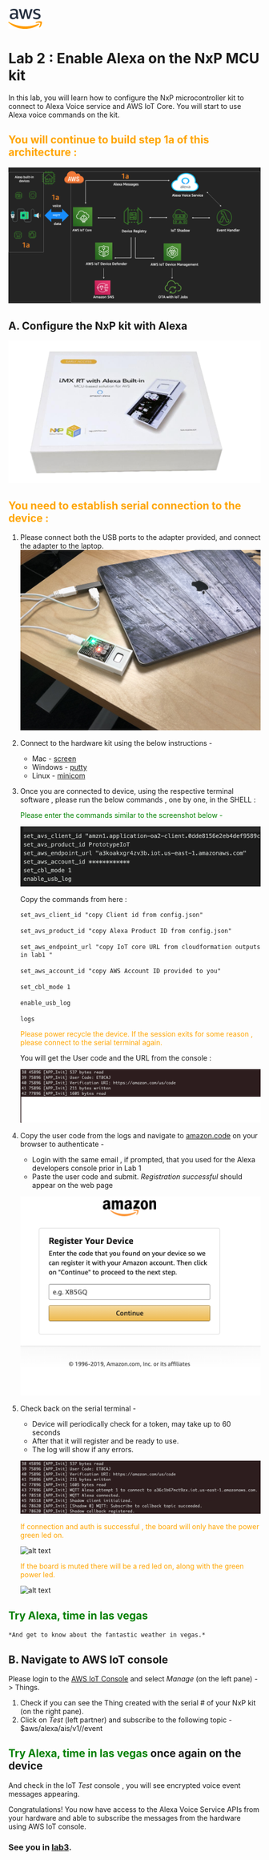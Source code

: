 ![alt text](../images/aws_logo.png)

# Lab 2 : Enable Alexa on the NxP MCU kit

In this lab, you will learn how to configure the NxP microcontroller kit to connect to Alexa Voice service and AWS IoT Core. You will start to use Alexa voice commands on the kit. 

## <span style="color:orange"> You will continue to build step 1a of this architecture :</span>
![alt text](../images/arch-1a.png)

## A.  Configure the NxP kit with Alexa
![alt text](../images/nxp-kit.png)

## <span style="color:orange"> You need to establish serial connection to the device : </span>

1. Please connect both the USB ports to the adapter provided, and connect the adapter to the laptop. 
    ![alt text](../images/laptop.jpg) 


2. Connect to the hardware kit using the below instructions - 
    -   Mac -  [screen](./serial.md)
    -   Windows - [putty](./serial.md)
    -   Linux -  [minicom](./serial.md)


2. Once you are connected to device, using the respective terminal software , please run the below commands , one by one, in the SHELL : 

    <span style="color:green">Please enter the commands similar to the screenshot below - </span>

    ![alt text](../images/serial.png) 

    Copy the commands from here : 

    ```
    set_avs_client_id "copy Client id from config.json"

    set_avs_product_id "copy Alexa Product ID from config.json"

    set_aws_endpoint_url "copy IoT core URL from cloudformation outputs in lab1 "

    set_aws_account_id "copy AWS Account ID provided to you"

    set_cbl_mode 1

    enable_usb_log

    logs
    ```

    <span style="color:orange">Please power recycle the device. If the session exits for some reason , please connect to the serial terminal again.</span>

    You will get the User code and the URL from the console : 

    ![alt text](../images/reg1.png) 

4.  Copy the user code from the logs and navigate to [amazon.code](https://amazon.com/us/code) on your browser to authenticate - 

    - Login with the same email , if prompted, that you used for the Alexa developers console prior in Lab 1
    - Paste the user code and submit. *Registration successful* should appear on the web page 

    ![alt text](../images/lwa.png) 

6. Check back on the serial terminal - 
    - Device will periodically check for a token, may take up to 60 seconds
    - After that it will register and be ready to use.
    - The log will show if any errors. 

    ![alt text](../images/reg2.png) 



    <span style="color:orange"> If connection and auth is successful , the board will only have the power green led on.
    
    ![alt text](../images/board1.png) 

    <span style="color:orange">If the board is muted there will be a red led on, along with the green power led. 
    </span>

    ![alt text](../images/board1.png) 

## <span style="color:green"> Try Alexa, time in las vegas </span>

    *And get to know about the fantastic weather in vegas.*

## B.  Navigate to AWS IoT console 

Please login to the [AWS IoT Console](https://console.aws.amazon.com/iot/) and select *Manage* (on the left pane) -> Things. 

1. Check if you can see the Thing created with the serial # of your NxP kit (on the right pane). 
2. Click on *Test* (left partner) and subscribe to the following topic - $aws/alexa/ais/v1/<clientId>/event 

## <span style="color:green"> Try Alexa, time in las vegas </span> once again on the device 

And check in the IoT *Test* console  , you will see encrypted voice event messages appearing. 

Congratulations! You now have access to the Alexa Voice Service APIs from your hardware and able to subscribe the messages from the hardware using AWS IoT console. 

### See you in [lab3](./lab3.md). 











